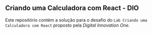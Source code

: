 ## Criando uma Calculadora com React - DIO

Este repositório contém a solução para o desafio do `Lab Criando uma Calculadora com React` proposto pela *Digital Innovation One*.
